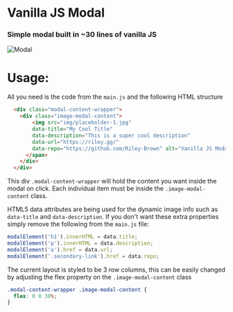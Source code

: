 # Vanilla JS Modal

### Simple modal built in ~30 lines of vanilla JS

![Modal](readme.gif)

# Usage:

All you need is the code from the `main.js` and the following HTML structure

```html
  <div class="modal-content-wrapper">
    <div class="image-modal-content">
        <img src="img/placeholder-1.jpg"
        data-title="My Cool Title"
        data-description="This is a super cool description"
        data-url="https://riley.gg/"
        data-repo="https://github.com/Riley-Brown" alt="Vanilla JS Modal">
      </span>
    </div>
  </div>
```

This div `.modal-content-wrapper` will hold the content you want inside the modal on click. Each individual item must be inside the `.image-modal-content` class.

HTML5 data attributes are being used for the dynamic image info such as `data-title` and `data-description`. If you don't want these extra properties simply remove the following from the `main.js` file:

```js
modalElement('h1').innerHTML = data.title;
modalElement('p').innerHTML = data.description;
modalElement('a').href = data.url;
modalElement('.secondary-link').href = data.repo;
```

The current layout is styled to be 3 row columns, this can be easily changed by adjusting the flex property on the `.image-modal-content` class

```css
.modal-content-wrapper .image-modal-content {
  flex: 0 0 30%;
}
```
